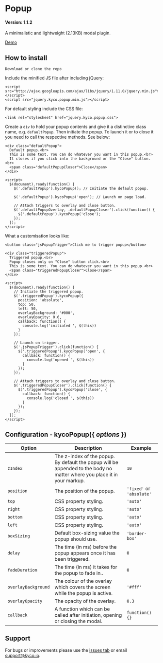 Popup
=====
#### Version: 1.1.2

A minimalistic and lightweight (2.13KB) modal plugin.

[Demo](https://kyco.github.io/jquery.kyco.popup)


How to install
--------------

    Download or clone the repo

Include the minified JS file after including jQuery:

    <script src="http://ajax.googleapis.com/ajax/libs/jquery/1.11.0/jquery.min.js"></script>
    <script src="jquery.kyco.popup.min.js"></script>

For default styling include the CSS file:

    <link rel="stylesheet" href="jquery.kyco.popup.css">

Create a `div` to hold your popup contents and give it a distinctive class name, e.g. `defaultPopup`. Then initiate the popup. To launch it or to close it you need to call the respective methods. See below:

    <div class="defaultPopup">
      Default popup.<br>
      This is some text. You can do whatever you want in this popup.<br>
      It closes if you click into the background or the "Close" button.<br>
      <span class="defaultPopupCloser">Close</span>
    </div>

    <script>
      $(document).ready(function() {
        $('.defaultPopup').kycoPopup(); // Initiate the default popup.

        $('.defaultPopup').kycoPopup('open'); // Launch on page load.

        // Attach triggers to overlay and close button.
        $('.defaultPopupOverlay, .defaultPopupCloser').click(function() {
          $('.defaultPopup').kycoPopup('close');
        });
      });
    </script>

What a customisation looks like:

    <button class="jsPopupTrigger">Click me to trigger popup</button>

    <div class="triggeredPopup">
      Triggered popup.<br>
      Popup closes only on "Close" button click.<br>
      This is some text. You can do whatever you want in this popup.<br>
      <span class="triggeredPopupCloser">Close</span>
    </div>

    <script>
      $(document).ready(function() {
        // Initiate the triggered popup.
        $('.triggeredPopup').kycoPopup({
          position: 'absolute',
          top: 50,
          left: 50,
          overlayBackground: '#000',
          overlayOpacity: 0.6,
          callback: function() {
            console.log('initiated ', $(this))
          }
        });

        // Launch on trigger.
        $('.jsPopupTrigger').click(function() {
          $('.triggeredPopup').kycoPopup('open', {
            callback: function() {
              console.log('opened ', $(this))
            }
          });
        });

        // Attach triggers to overlay and close button.
        $('.triggeredPopupCloser').click(function() {
          $('.triggeredPopup').kycoPopup('close', {
            callback: function() {
              console.log('closed ', $(this))
            }
          });
        });
      });
    </script>


Configuration - kycoPopup({ *options* })
----------------------------------------

Option | Description | Example
-------|-------------|--------
`zIndex` | The z-index of the popup. By default the popup will be appended to the body no matter where you place it in your markup. | `10`
`position`| The position of the popup. | `'fixed'` or `'absolute'`
`top`| CSS property styling. | `'auto'`
`right`| CSS property styling. | `'auto'`
`bottom`| CSS property styling. | `'auto'`
`left`| CSS property styling. | `'auto'`
`boxSizing`| Default box-sizing value the popup should use. | `'border-box'`
`delay` | The time (in ms) before the popup appears once it has been triggered. | `0`
`fadeDuration` | The time (in ms) it takes for the popup to fade in.. | `0`
`overlayBackground` | The colour of the overlay which covers the screen while the popup is active. | `'#fff'`
`overlayOpacity` | The opacity of the overlay. | `0.3`
`callback` | A function which can be called after initiation, opening or closing the modal. | `function() {}`


Support
-------

For bugs or improvements please use the [issues tab](https://github.com/kyco/jquery.kyco.popup/issues) or email [support@kyco.io](mailto:support@kyco.io).
